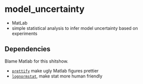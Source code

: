 # model_uncertainty

* MatLab 
* simple statistical analysis to infer model uncertainty based on experiments


## Dependencies

Blame Matlab for this shitshow.

* [`prettify`](https://github.com/rozsasarpi/Plotting-Matlab) make ugly Matlab figures prettier
* [`lognormstat`](https://github.com/rozsasarpi/Statistics---Matlab), make stat more human friendly





